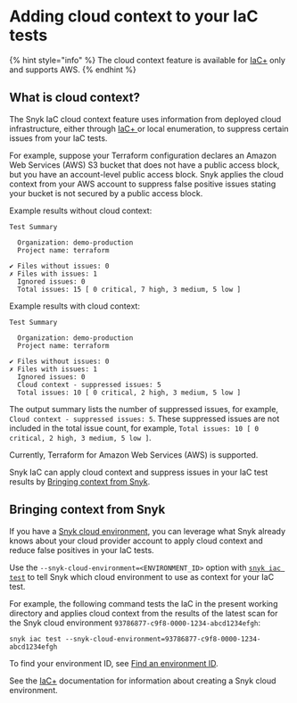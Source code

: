 # Adding cloud context to your IaC tests

{% hint style="info" %}
The cloud context feature is available for [IaC+](./) only and supports AWS.
{% endhint %}

## What is cloud context?

The Snyk IaC cloud context feature uses information from deployed cloud infrastructure, either through [IaC+ ](./)or local enumeration, to suppress certain issues from your IaC tests.

For example, suppose your Terraform configuration declares an Amazon Web Services (AWS) S3 bucket that does not have a public access block, but you have an account-level public access block. Snyk applies the cloud context from your AWS account to suppress false positive issues stating your bucket is not secured by a public access block.

Example results without cloud context:

```
Test Summary

  Organization: demo-production
  Project name: terraform

✔ Files without issues: 0
✗ Files with issues: 1
  Ignored issues: 0
  Total issues: 15 [ 0 critical, 7 high, 3 medium, 5 low ]
```

Example results with cloud context:

```
Test Summary

  Organization: demo-production
  Project name: terraform

✔ Files without issues: 0
✗ Files with issues: 1
  Ignored issues: 0
  Cloud context - suppressed issues: 5
  Total issues: 10 [ 0 critical, 2 high, 3 medium, 5 low ]
```

The output summary lists the number of suppressed issues, for example, `Cloud context - suppressed issues: 5`. These suppressed issues are not included in the total issue count, for example, `Total issues: 10 [ 0 critical, 2 high, 3 medium, 5 low ]`.

Currently, Terraform for Amazon Web Services (AWS) is supported.

Snyk IaC can apply cloud context and suppress issues in your IaC test results by [Bringing context from Snyk](adding-cloud-context-to-your-iac-tests.md#bringing-context-from-a-snyk-cloud-scan).

## Bringing context from Snyk <a href="#bringing-context-from-a-snyk-cloud-scan" id="bringing-context-from-a-snyk-cloud-scan"></a>

If you have a [Snyk cloud environment](key-concepts-in-iac+.md#environments), you can leverage what Snyk already knows about your cloud provider account to apply cloud context and reduce false positives in your IaC tests.

Use the `--snyk-cloud-environment=<ENVIRONMENT_ID>` option with [`snyk iac test`](../../snyk-cli/commands/iac-test.md) to tell Snyk which cloud environment to use as context for your IaC test.

For example, the following command tests the IaC in the present working directory and applies cloud context from the results of the latest scan for the Snyk cloud environment `93786877-c9f8-0000-1234-abcd1234efgh`:

```
snyk iac test --snyk-cloud-environment=93786877-c9f8-0000-1234-abcd1234efgh
```

To find your environment ID, see [Find an environment ID](snyk-environments/find-an-environment-id.md).

See the [IaC+](./) documentation for information about creating a Snyk cloud environment.
